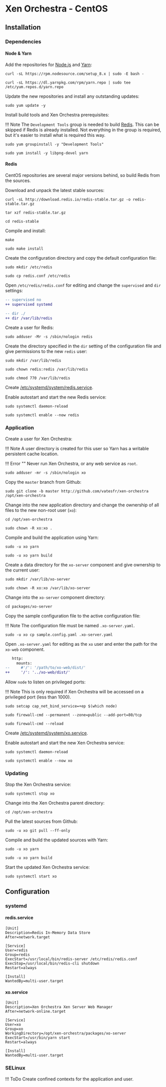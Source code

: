 # Xen Orchestra - CentOS

## Installation

### Dependencies

#### Node & Yarn

Add the repositories for [Node.js](https://nodejs.org/) and [Yarn](https://yarnpkg.com/):

```shell
curl -sL https://rpm.nodesource.com/setup_8.x | sudo -E bash -
```

```shell
curl -sL https://dl.yarnpkg.com/rpm/yarn.repo | sudo tee /etc/yum.repos.d/yarn.repo
```

Update the new repositories and install any outstanding updates:

```shell
sudo yum update -y
```

Install build tools and Xen Orchestra prerequisites:

!!! Note
    The `Development Tools` group is needed to build [Redis](https://redis.io/). This can be skipped if Redis is already installed. Not everything in the group is required, but it's easier to install what is required this way.

```shell
sudo yum groupinstall -y "Development Tools"
```

```shell
sudo yum install -y libpng-devel yarn
```

#### Redis

CentOS repositories are several major versions behind, so build Redis from the sources.

Download and unpack the latest stable sources:

```shell
curl -sL http://download.redis.io/redis-stable.tar.gz -o redis-stable.tar.gz
```

```shell
tar xzf redis-stable.tar.gz
```

```shell
cd redis-stable
```

Compile and install:

```shell
make
```

```shell
sudo make install
```

Create the configuration directory and copy the default configuration file:

```shell
sudo mkdir /etc/redis
```

```shell
sudo cp redis.conf /etc/redis
```

Open `/etc/redis/redis.conf` for editing and change the `supervised` and `dir` settings:

```diff
-- supervised no
++ supervised systemd

-- dir ./
++ dir /var/lib/redis
```

Create a user for Redis:

```shell
sudo adduser -Mr -s /sbin/nologin redis
```

Create the directory specified in the `dir` setting of the configuration file and give permissions to the new `redis` user:

```shell
sudo mkdir /var/lib/redis
```

```shell
sudo chown redis:redis /var/lib/redis
```

```shell
sudo chmod 770 /var/lib/redis
```

Create [/etc/systemd/system/redis.service](#redisservice).

Enable autostart and start the new Redis service:

```shell
sudo systemctl daemon-reload
```

```shell
sudo systemctl enable --now redis
```

### Application

Create a user for Xen Orchestra:

!!! Note
    A user directory is created for this user so Yarn has a writable persistent cache location.

!!! Error ""
    Never run Xen Orchestra, or any web service as `root`.

```shell
sudo adduser -mr -s /sbin/nologin xo
```

Copy the `master` branch from Github:

```shell
sudo git clone -b master http://github.com/vatesfr/xen-orchestra /opt/xen-orchestra
```

Change into the new application directory and change the ownership of all files to the new non-root user (`xo`):

```shell
cd /opt/xen-orchestra
```

```shell
sudo chown -R xo:xo .
```

Compile and build the application using Yarn:

```shell
sudo -u xo yarn
```

```shell
sudo -u xo yarn build
```

Create a data directory for the `xo-server` component and give ownership to the current user:

```shell
sudo mkdir /var/lib/xo-server
```

```shell
sudo chown -R xo:xo /var/lib/xo-server
```

Change into the `xo-server` component directory:

```shell
cd packages/xo-server
```

Copy the sample configuration file to the active configuration file:

!!! Note
        The configuration file must be named `.xo-server.yaml`.

```shell
sudo -u xo cp sample.config.yaml .xo-server.yaml
```

Open `.xo-server.yaml` for editing as the `xo` user and enter the path for the `xo-web` component.

```diff
   http:
     mounts:
--     #'/': '/path/to/xo-web/dist/'
++     '/': '../xo-web/dist/'
```

Allow `node` to listen on privileged ports:

!!! Note
        This is only required if Xen Orchestra will be accessed on a privileged port (less than 1000).

```shell
sudo setcap cap_net_bind_service=+ep $(which node)
```

```shell
sudo firewall-cmd --permanent --zone=public --add-port=80/tcp
```

```shell
sudo firewall-cmd --reload
```

Create [/etc/systemd/system/xo.service](#xoservice).

Enable autostart and start the new Xen Orchestra service:

```shell
sudo systemctl daemon-reload
```

```shell
sudo systemctl enable --now xo
```

### Updating

Stop the Xen Orchestra service:

```shell
sudo systemctl stop xo
```

Change into the Xen Orchestra parent directory:

```shell
cd /opt/xen-orchestra
```

Pull the latest sources from Github:

```shell
sudo -u xo git pull --ff-only
```

Compile and build the updated sources with Yarn:

```shell
sudo -u xo yarn
```

```shell
sudo -u xo yarn build
```

Start the updated Xen Orchestra service:

```shell
sudo systemctl start xo
```

## Configuration

### systemd

#### redis.service

```shell
[Unit]
Description=Redis In-Memory Data Store
After=network.target

[Service]
User=redis
Group=redis
ExecStart=/usr/local/bin/redis-server /etc/redis/redis.conf
ExecStop=/usr/local/bin/redis-cli shutdown
Restart=always

[Install]
WantedBy=multi-user.target
```

#### xo.service

```shell
[Unit]
Description=Xen Orchestra Xen Server Web Manager
After=network-online.target

[Service]
User=xo
Group=xo
WorkingDirectory=/opt/xen-orchestra/packages/xo-server
ExecStart=/usr/bin/yarn start
Restart=always

[Install]
WantedBy=multi-user.target
```

### SELinux

!!! ToDo
    Create confined contexts for the application and user.